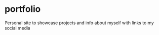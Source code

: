 # portfolio

Personal site to showcase projects and info about myself with links to my social media
